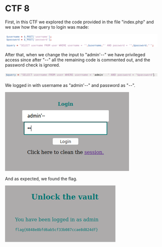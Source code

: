 # CTF 8

First,  in this CTF we explored the code provided in the file "index.php" and we saw how the query to login was made:

![Alt text](/Exercises/images/ctf8-1.png)

After that, when we change the input to "admin'--" we have privileged access since after "--" all the remaining code is commented out, and the password check is ignored. 

![Alt text](/Exercises/images/ctf8-1.1.png)

We logged in with username as "admin'--" and password as "--". 

![Alt text](/Exercises/images/ctf8-2.png)

And as expected, we found the flag. 

![Alt text](/Exercises/images/ctf8-3.png)


